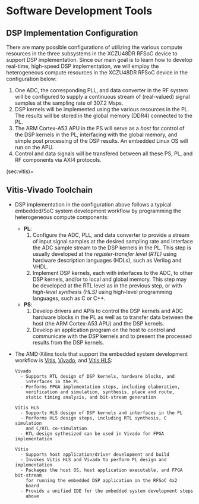 # Software Development Tools

## DSP Implementation Configuration
There are many possible configurations of utilizing the various
compute resources in the three subsystems in the XCZU48DR RFSoC
device to support DSP implementation. Since our main goal is to
learn how to develop real-time, high-speed DSP implementation, we
will employ the heterogeneous compute resources in the XCZU48DR
RFSoC device in the configuration below:
  1. One ADC, the corresponding PLL, and data converter in the RF
     system will be configured to supply a continuous stream of
     (real-valued) signal samples at the sampling rate of $307.2$ Msps.
  2. DSP kernels will be implemented using the various resources in
     the PL.  The results will be stored in the global memory (DDR4)
     connected to the PL.
  3. The ARM Cortex-A53 APU in the PS will serve as a *host* for
     control of the DSP kernels in the PL, interfacing with the global
     memory, and simple post processing of the DSP results. An
     embedded Linux OS will run on the APU.
  4. Control and data signals will be transfered between all these PS,
      PL, and RF components via AXI4 protocols.

(sec:vitis)=
## Vitis-Vivado Toolchain
* DSP implementation in the configuration above follows a typical
  embedded/SoC system development workflow by programming the
  heterogeneous compute components:
  - **PL**:
    1. Configure the ADC, PLL, and data converter to provide a stream
      of input signal samples at the desired sampling rate and
      interface the ADC sample stream to the DSP kernels in the PL.
      This step is usually developed at the *register-transfer level
      (RTL)* using hardware description languages (HDLs), such as
      Verilog and VHDL.
    2. Implement DSP kernels, each with interfaces to the ADC, to other DSP
       kernels, and/or to local and global memory. This step may be developed at
       the RTL level as in the previous step, or with *high-level
       synthesis (HLS)* using  high-level programming languages, such
       as C or C++.
  - **PS**:
    1. Develop drivers and APIs to control the DSP kernels and ADC
      hardware blocks in the PL as well as to transfer data between
      the host (the ARM Cortex-A53 APU) and the DSP kernels.
    2. Develop an application program on the host to control and
       communicate with the DSP kernels and to present the processed
       results from the DSP kernels.

* The AMD-Xilinx tools that support the embedded system
  development workflow is [Vitis](https://www.xilinx.com/products/design-tools/vitis.html), [Vivado](https://www.xilinx.com/products/design-tools/vivado.html), and [Vitis HLS](https://www.xilinx.com/products/design-tools/vitis/vitis-hls.html):
  ```{glossary}
  Vivado
    - Supports RTL design of DSP kernels, hardware blocks, and
      interfaces in the PL
    - Performs FPGA implementation steps, including elaboration,
      verification and simulation, synthesis, place and route,
      static timing analysis, and bit-stream generation

  Vitis HLS
    - Supports HLS design of DSP kernels and interfaces in the PL
    - Performs HLS design steps, including RTL synthesis, C simulation
      and C/RTL co-simulation
    - RTL design sythesized can be used in Vivado for FPGA implementation

  Vitis
    - Supports host application/driver development and build
    - Invokes Vitis HLS and Vivado to perform PL design and implementation
    - Packages the host OS, host application executable, and FPGA bit-stream
      for running the embedded DSP application on the RFSoC 4x2
      board
    - Provids a unified IDE for the embedded system development steps
      above
  ```
